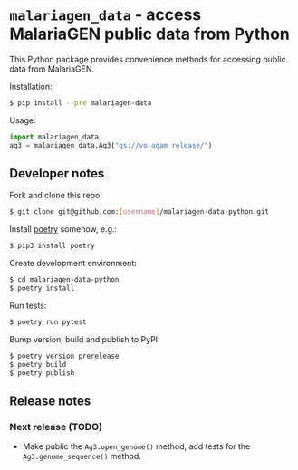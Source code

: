 # `malariagen_data` - access MalariaGEN public data from Python

This Python package provides convenience methods for accessing public data from MalariaGEN.

Installation:

```bash
$ pip install --pre malariagen-data
```

Usage:

```python
import malariagen_data
ag3 = malariagen_data.Ag3("gs://vo_agam_release/")
```

## Developer notes

Fork and clone this repo:

```bash
$ git clone git@github.com:[username]/malariagen-data-python.git
```

Install [poetry](https://python-poetry.org/docs/#installation) somehow, e.g.:

```bash
$ pip3 install poetry
```

Create development environment:

```bash
$ cd malariagen-data-python
$ poetry install
```

Run tests:

```bash
$ poetry run pytest
```

Bump version, build and publish to PyPI:

```bash
$ poetry version prerelease
$ poetry build
$ poetry publish
```

## Release notes

### Next release (TODO)

* Make public the `Ag3.open_genome()` method; add tests for the `Ag3.genome_sequence()` method.